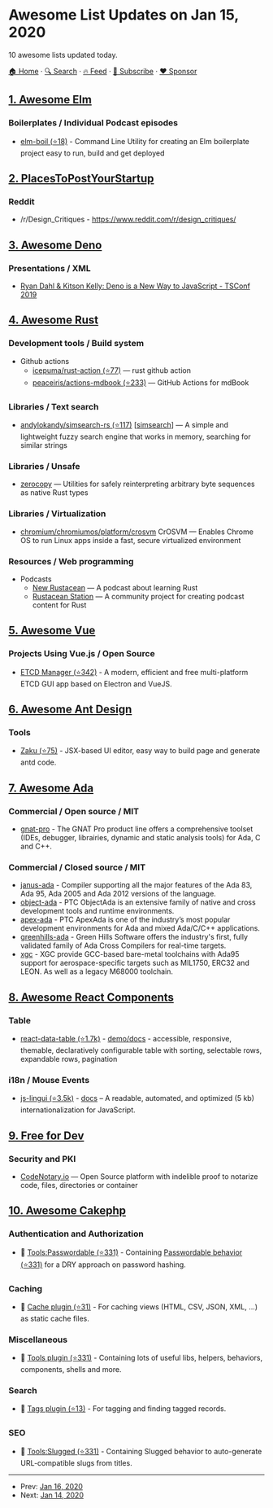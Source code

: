 # Awesome List Updates on Jan 15, 2020

10 awesome lists updated today.

[🏠 Home](/README.md) · [🔍 Search](https://www.trackawesomelist.com/search/) · [🔥 Feed](https://www.trackawesomelist.com/rss.xml) · [📮 Subscribe](https://trackawesomelist.us17.list-manage.com/subscribe?u=d2f0117aa829c83a63ec63c2f&id=36a103854c) · [❤️  Sponsor](https://github.com/sponsors/theowenyoung)



## [1. Awesome Elm](/content/sporto/awesome-elm/README.md)

### Boilerplates / Individual Podcast episodes

*   [elm-boil (⭐18)](https://github.com/GioPat/elm-boil) - Command Line Utility for creating an Elm boilerplate project easy to run, build and get deployed

## [2. PlacesToPostYourStartup](/content/mmccaff/PlacesToPostYourStartup/README.md)

### Reddit

*   /r/Design\_Critiques - <https://www.reddit.com/r/design_critiques/>

## [3. Awesome Deno](/content/denolib/awesome-deno/README.md)

### Presentations / XML

*   [Ryan Dahl & Kitson Kelly: Deno is a New Way to JavaScript - TSConf 2019](https://www.youtube.com/watch?v=1gIiZfSbEAE)

## [4. Awesome Rust](/content/rust-unofficial/awesome-rust/README.md)

### Development tools / Build system

*   Github actions
    *   [icepuma/rust-action (⭐77)](https://github.com/icepuma/rust-action) — rust github action
    *   [peaceiris/actions-mdbook (⭐233)](https://github.com/peaceiris/actions-mdbook) — GitHub Actions for mdBook

### Libraries / Text search

*   [andylokandy/simsearch-rs (⭐117)](https://github.com/andylokandy/simsearch-rs) \[[simsearch](https://crates.io/crates/simsearch)] — A simple and lightweight fuzzy search engine that works in memory, searching for similar strings

### Libraries / Unsafe

*   [zerocopy](https://crates.io/crates/zerocopy) — Utilities for safely reinterpreting arbitrary byte sequences as native Rust types

### Libraries / Virtualization

*   [chromium/chromiumos/platform/crosvm](https://chromium.googlesource.com/chromiumos/platform/crosvm/) CrOSVM — Enables Chrome OS to run Linux apps inside a fast, secure virtualized environment

### Resources / Web programming

*   Podcasts
    *   [New Rustacean](https://newrustacean.com) — A podcast about learning Rust
    *   [Rustacean Station](https://rustacean-station.org/) — A community project for creating podcast content for Rust

## [5. Awesome Vue](/content/vuejs/awesome-vue/README.md)

### Projects Using Vue.js / Open Source

*   [ETCD Manager (⭐342)](https://github.com/icellmobilsoft/etcdmanager) - A modern, efficient and free multi-platform ETCD GUI app based on Electron and VueJS.

## [6. Awesome Ant Design](/content/websemantics/awesome-ant-design/README.md)

### Tools

*   [Zaku (⭐75)](https://github.com/limichange/zaku) - JSX-based UI editor, easy way to build page and generate antd code.

## [7. Awesome Ada](/content/ohenley/awesome-ada/README.md)

### Commercial / Open source / MIT

*   [gnat-pro](https://www.adacore.com/gnatpro) - The GNAT Pro product line offers a comprehensive toolset (IDEs, debugger, librairies, dynamic and static analysis tools) for Ada, C and C++.

### Commercial / Closed source / MIT

*   [janus-ada](http://www.rrsoftware.com/html/prodinf/janus95/j-ada95.htm) - Compiler supporting all the major features of the Ada 83, Ada 95, Ada 2005 and Ada 2012 versions of the language.
*   [object-ada](https://www.ptc.com/en/products/developer-tools/objectada) - PTC ObjectAda is an extensive family of native and cross development tools and runtime environments.
*   [apex-ada](https://www.ptc.com/en/products/developer-tools/apexada) - PTC ApexAda is one of the industry’s most popular development environments for Ada and mixed Ada/C/C++ applications.
*   [greenhills-ada](https://www.ghs.com/products/ada_optimizing_compilers.html) - Green Hills Software offers the industry's first, fully validated family of Ada Cross Compilers for real-time targets.
*   [xgc](http://www.xgc.com/) - XGC provide GCC-based bare-metal toolchains with Ada95 support for aerospace-specific targets such as MIL1750, ERC32 and LEON. As well as a legacy M68000 toolchain.

## [8. Awesome React Components](/content/brillout/awesome-react-components/README.md)

### Table

*   [react-data-table (⭐1.7k)](https://github.com/jbetancur/react-data-table-component) - [demo/docs](https://jbetancur.github.io/react-data-table-component/?) - accessible, responsive, themable, declaratively configurable table with sorting, selectable rows, expandable rows, pagination

### i18n / Mouse Events

*   [js-lingui (⭐3.5k)](https://github.com/lingui/js-lingui) - [docs](https://lingui.js.org) – A readable, automated, and optimized (5 kb) internationalization for JavaScript.

## [9. Free for Dev](/content/ripienaar/free-for-dev/README.md)

### Security and PKI

*   [CodeNotary.io](https://www.codenotary.io/) — Open Source platform with indelible proof to notarize code, files, directories or container

## [10. Awesome Cakephp](/content/FriendsOfCake/awesome-cakephp/README.md)

### Authentication and Authorization

*   :strawberry: [Tools:Passwordable (⭐331)](https://github.com/dereuromark/cakephp-tools) - Containing [Passwordable behavior (⭐331)](https://github.com/dereuromark/cakephp-tools/blob/master/docs/Behavior/Passwordable.md) for a DRY approach on password hashing.

### Caching

*   :strawberry: [Cache plugin (⭐31)](https://github.com/dereuromark/cakephp-cache) - For caching views (HTML, CSV, JSON, XML, ...) as static cache files.

### Miscellaneous

*   :strawberry: [Tools plugin (⭐331)](https://github.com/dereuromark/cakephp-tools) - Containing lots of useful libs, helpers, behaviors, components, shells and more.

### Search

*   :strawberry: [Tags plugin (⭐13)](https://github.com/dereuromark/cakephp-tags) - For tagging and finding tagged records.

### SEO

*   :strawberry: [Tools:Slugged (⭐331)](https://github.com/dereuromark/cakephp-tools) - Containing Slugged behavior to auto-generate URL-compatible slugs from titles.

---

- Prev: [Jan 16, 2020](/content/2020/01/16/README.md)
- Next: [Jan 14, 2020](/content/2020/01/14/README.md)